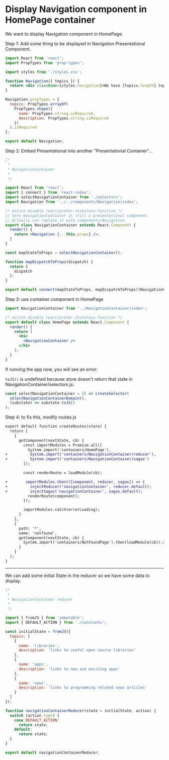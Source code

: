 # Display Navigation component in HomePage container

We want to display Navigation component in HomePage.

Step 1: Add some thing to be displayed in Navigation Presentational Component.

```jsx
import React from 'react';
import PropTypes from 'prop-types';

import styles from './styles.css';

function Navigation({ topics }) {
  return <div className={styles.navigation}>We have {topics.length} topics</div>;
}

Navigation.propTypes = {
  topics: PropTypes.arrayOf(
    PropTypes.shape({
      name: PropTypes.string.isRequired,
      description: PropTypes.string.isRequired
    })
  ).isRequired
};

export default Navigation;
```

Step 2: Embed Presentational into another "Presentational Container"...

```jsx
/*
 *
 * NavigationContainer
 *
 */

import React from 'react';
import { connect } from 'react-redux';
import selectNavigationContainer from './selectors';
import Navigation from '../../components/Navigation/index';

/* eslint-disable react/prefer-stateless-function */
// here NavigationContainer is still a presentational component.
// Actually can replace it with components/Navigation.
export class NavigationContainer extends React.Component {
  render() {
    return <Navigation {...this.props} />;
  }
}

const mapStateToProps = selectNavigationContainer();

function mapDispatchToProps(dispatch) {
  return {
    dispatch
  };
}

export default connect(mapStateToProps, mapDispatchToProps)(NavigationContainer);  // return a true container
```

Step 3: use container component in HomePage

```jsx
import NavigationContainer from '../NavigationContainer/index';

/* eslint-disable react/prefer-stateless-function */
export default class HomePage extends React.Component {
  render() {
    return (
      <h1>
        <NavigationContainer />
      </h1>
    );
  }
}
```

If running the app now, you will see an error:

`toJS()` is undefined because store doesn't return that state in NavigationContainer/selectors.js:

```jsx
const selectNavigationContainer = () => createSelector(
  selectNavigationContainerDomain(),
  (substate) => substate.toJS()
);
```

Step 4: to fix this, modify routes.js

```diff
export default function createRoutes(store) {
  return [
    {
      getComponent(nextState, cb) {
        const importModules = Promise.all([
          System.import('containers/HomePage'),
+          System.import('containers/NavigationContainer/reducer'),
+          System.import('containers/NavigationContainer/sagas')
        ]);

        const renderRoute = loadModule(cb);

+        importModules.then(([component, reducer, sagas]) => {
+          injectReducer('navigationContainer', reducer.default);
+          injectSagas('navigationContainer', sagas.default);
          renderRoute(component);
        });

        importModules.catch(errorLoading);
      }
    },
    {
      path: '*',
      name: 'notfound',
      getComponent(nextState, cb) {
        System.import('containers/NotFoundPage').then(loadModule(cb)).catch(errorLoading);
      }
    }
  ];
}
```

---

We can add some initial State in the reducer so we have some data to display.

```javascript
/*
 *
 * NavigationContainer reducer
 *
 */

import { fromJS } from 'immutable';
import { DEFAULT_ACTION } from './constants';

const initialState = fromJS({
  topics: [
    {
      name: 'libraries',
      description: 'links to useful open source libraries'
    },
    {
      name: 'apps',
      description: 'links to new and exciting apps'
    },
    {
      name: 'news',
      description: 'links to programming related news articles'
    }
  ]
});

function navigationContainerReducer(state = initialState, action) {
  switch (action.type) {
    case DEFAULT_ACTION:
      return state;
    default:
      return state;
  }
}

export default navigationContainerReducer;
```